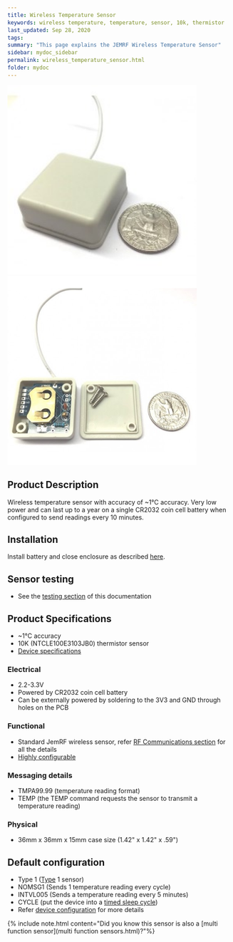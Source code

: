 ```yaml
---
title: Wireless Temperature Sensor
keywords: wireless temperature, temperature, sensor, 10k, thermistor
last_updated: Sep 28, 2020
tags:  
summary: "This page explains the JEMRF Wireless Temperature Sensor"
sidebar: mydoc_sidebar
permalink: wireless_temperature_sensor.html
folder: mydoc
---
```


<img src="images/wireless temperature sensor 1.jpg" width="425"/> <img src="images/wireless temperature sensor 2.jpg" width="425"/> 

## Product Description
Wireless temperature sensor with accuracy of ~1°C accuracy. Very low power and can last up to a year on a single CR2032 coin cell battery when configured to send readings every 10 minutes. 

## Installation
Install battery and close enclosure as described [here](sensor_installation.html).

## Sensor testing
* See the [testing section](sensor_testing.html) of this documentation 

## Product Specifications
* ~1°C accuracy
* 10K (NTCLE100E3103JB0) thermistor sensor
* [Device specifications](rf_device_specs.html)

### Electrical
* 2.2-3.3V 
* Powered by CR2032 coin cell battery
* Can be externally powered by soldering to the 3V3 and GND through holes on the PCB

### Functional
* Standard JemRF wireless sensor, refer [RF Communications section](rf_basics.html) for all the details
* [Highly configurable](configuration_overview.html)

### Messaging details
* TMPA99.99 (temperature reading format)
* TEMP (the TEMP command requests the sensor to transmit a temperature reading)

### Physical
* 36mm x 36mm x 15mm case size (1.42" x 1.42" x .59")

## Default configuration
* Type 1 ([Type](types.html) 1 sensor)
* NOMSG1 (Sends 1 temperature reading every cycle)
* INTVL005 (Sends a temperature reading every 5 minutes)
* CYCLE (put the device into a [timed sleep cycle](sleep_modes.html))
* Refer [device configuration](configuration_overview.html) for more details

{% include note.html content="Did you know this sensor is also a [multi function sensor](multi function sensors.html)?"%}
